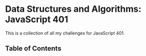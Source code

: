 # Data Structures and Algorithms: JavaScript 401

This is a collection of all my challenges for JavaScript 401.

## Table of Contents
<!-- - [Code Challenge 01: forEach]() -->
